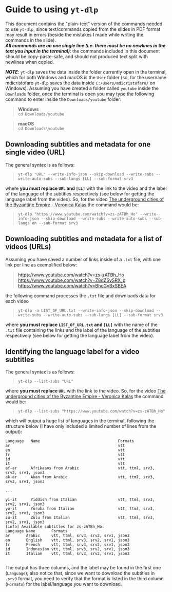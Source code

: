 # Guide to using `yt-dlp`
This document contains the "plain-text" version of the commands needed to use `yt-dlp`, since text/commands copied from the slides in PDF format may result in errors (beside the mistakes I made while writing the commands in the slide).  
***All commands are on one single line (i.e. there must be no newlines in the text you input in the terminal)***: the commands included in this document should be copy-paste-safe, and should not produced text split with newlines when copied.

***NOTE***: `yt-dlp` saves the data inside the folder currently open in the terminal, which for both Windows and macOS is the `User` folder (so, for the username mdicristofaro `yt-dlp` saves the data inside `C:/Users/mdicristofaro/` on Windows). Assuming you have created a folder called `youtube` inside the `Downloads` folder, once the terminal is open you may type the following command to enter inside the `Downloads/youtube` folder:

> **Windows**  
`cd Downloads/youtube`  
  
> **macOS**  
`cd Downloads\youtube`

## Downloading subtitles and metadata for one single video (URL)
The general syntax is as follows:  

> `yt-dlp "URL" --write-info-json --skip-download --write-subs --write-auto-subs --sub-langs [LL] --sub-format srv3`

where **you must replace `URL` and `[LL]`** with the link to the video and the label of the language of the subtitles respectively (see below for getting the language label from the video). So, for the video [The underground cities of the Byzantine Empire - Veronica Kalas](https://www.youtube.com/watch?v=zs-zATBh_Ho) the command would be:

> `yt-dlp "https://www.youtube.com/watch?v=zs-zATBh_Ho" --write-info-json --skip-download --write-subs --write-auto-subs --sub-langs en --sub-format srv3`

## Downloading subtitles and metadata for a list of videos (URLs)

Assuming you have saved a number of links inside of a `.txt` file, with one link per line as exemplified below:

> https://www.youtube.com/watch?v=zs-zATBh_Ho  
https://www.youtube.com/watch?v=Z8dZSySRX_g  
https://www.youtube.com/watch?v=BhcGvBxSBEA

the following command processes the `.txt` file and downloads data for each video

> `yt-dlp -a LIST_OF_URL.txt --write-info-json --skip-download --write-subs --write-auto-subs --sub-langs [LL] --sub-format srv3`

where **you must replace `LIST_OF_URL.txt` and `[LL]`** with the name of the `.txt` file containing the links and the label of the language of the subtitles respectively (see below for getting the language label from the video).

## Identifying the language label for a video subtitles
The general syntax is as follows:

> `yt-dlp --list-subs "URL"`

where **you must replace `URL`** with the link to the video. So, for the video [The underground cities of the Byzantine Empire - Veronica Kalas](https://www.youtube.com/watch?v=zs-zATBh_Ho) the command would be:

> `yt-dlp --list-subs "https://www.youtube.com/watch?v=zs-zATBh_Ho"`

which will output a huge list of languages in the terminal, following the structure below (I have only included a limited number of lines from the output):

```
Language   Name                                  Formats
ar                                               vtt
en                                               vtt
fr                                               vtt
id                                               vtt
it                                               vtt
af-ar      Afrikaans from Arabic                 vtt, ttml, srv3, srv2, srv1, json3
ak-ar      Akan from Arabic                      vtt, ttml, srv3, srv2, srv1, json3

...

yi-it      Yiddish from Italian                  vtt, ttml, srv3, srv2, srv1, json3
yo-it      Yoruba from Italian                   vtt, ttml, srv3, srv2, srv1, json3
zu-it      Zulu from Italian                     vtt, ttml, srv3, srv2, srv1, json3
[info] Available subtitles for zs-zATBh_Ho:
Language Name       Formats
ar       Arabic     vtt, ttml, srv3, srv2, srv1, json3
en       English    vtt, ttml, srv3, srv2, srv1, json3
fr       French     vtt, ttml, srv3, srv2, srv1, json3
id       Indonesian vtt, ttml, srv3, srv2, srv1, json3
it       Italian    vtt, ttml, srv3, srv2, srv1, json3


```

The output has three columns, and the label may be found in the first one (`Language`); also notice that, since we want to download the subtitles in `.srv3` format, you need to verify that the format is listed in the third column (`Formats`) for the label/language you want to download.
